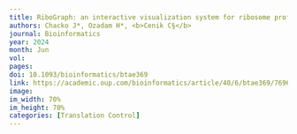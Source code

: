 ```yaml
---
title: RiboGraph: an interactive visualization system for ribosome profiling data at read length resolution
authors: Chacko J*, Ozadam H*, <b>Cenik C§</b> 
journal: Bioinformatics
year: 2024
month: Jun
vol: 
pages: 
doi: 10.1093/bioinformatics/btae369
link: https://academic.oup.com/bioinformatics/article/40/6/btae369/7696317
image: 
im_width: 70%
im_height: 70%
categories: [Translation Control]
---
```

